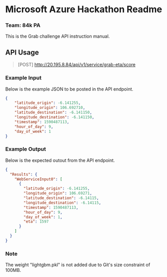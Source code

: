 # Microsoft Azure Hackathon Readme
### Team: 84k PA
This is the Grab challenge API instruction manual.

## API Usage

> [POST] http://20.195.8.84/api/v1/service/grab-eta/score

### Example Input
Below is the example JSON to be posted in the API endpoint.
```json
{
    "latitude_origin": -6.141255,
    "longitude_origin": 106.692710,
    "latitude_destination": -6.141150,
    "longitude_destination": -6.141150,
    "timestamp": 1590487113,
    "hour_of_day": 9,
    "day_of_week": 1
}
```
### Example Output
Below is the expected outout from the API endpoint.
```json
{
  "Results": {
    "WebServiceInput0": [
      {
        "latitude_origin": -6.141255,
        "longitude_origin": 106.69271,
        "latitude_destination": -6.14115,
        "longitude_destination": -6.14115,
        "timestamp": 1590487113,
        "hour_of_day": 9,
        "day_of_week": 1,
        "eta": 1597
      }
    ]
  }
}
```

### Note
The weight "lightgbm.pkl" is not added due to Git's size constraint of 100MB.